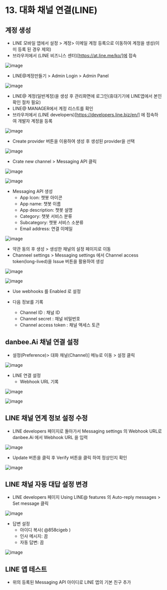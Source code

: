 # 13. 대화 채널 연결(LINE)
## 계정 생성
- LINE 모바일 앱에서 설정 > 계정> 이메일 계정 등록으로 이동하여 계정을 생성(이미 등록 된 경우 제외)
- 브라우저에서 (LINE 비즈니스 센터)[https://at.line.me/ko/]에 접속

![image](https://user-images.githubusercontent.com/24771449/67620478-7e2e3c00-f842-11e9-98c4-03163237fc02.png)

- LINE@계정만들기 > Admin Login > Admin Panel

![image](https://user-images.githubusercontent.com/24771449/67620410-876ad900-f841-11e9-86dc-2bc5d3c28a44.png)

- LINE@ 계정(일반계정)을 생성 후 관리화면에 로그인(휴대기기에 LINE앱에서 본인확인 절차 필요)
- LINE@ MANAGER에서 계정 리스트를 확인
- 브라우저에서 (LINE developers)[https://developers.line.biz/en/] 에 접속하여 개발자 계정을 등록

![image](https://user-images.githubusercontent.com/24771449/67620524-e3822d00-f842-11e9-8764-77bf94af6006.png)

- Create provider 버튼을 이용하여 생성 후 생성된 provider을 선택

![image](https://user-images.githubusercontent.com/24771449/67620558-280dc880-f843-11e9-9292-317aae519f9c.png)

- Crate new channel > Messaging API 클릭

![image](https://user-images.githubusercontent.com/24771449/67620563-44116a00-f843-11e9-9f7f-a6d0db89dfe9.png)

![image](https://user-images.githubusercontent.com/24771449/67620598-9bafd580-f843-11e9-9d31-b90099e37307.png)

- Messaging API 생성
   - App Icon: 챗봇 아이콘
   - App name: 챗봇 이름
   - App description: 챗봇 설명
   - Category: 챗봇 서비스 분류
   - Subcategory: 챗봇 서비스 소분류
   - Email address: 연결 이메일

![image](https://user-images.githubusercontent.com/24771449/67620638-04974d80-f844-11e9-8bc0-bfa7d987d1a6.png)

- 약관 동의 후 생성 > 생성한 채널의 설정 페이지로 이동
- Channeel settings > Messaging settings 에서 Channel access token(long-lived)을 Issue 버튼을 활용하여 생성

![image](https://user-images.githubusercontent.com/24771449/67620776-5391b280-f845-11e9-992a-03d9d29110cb.png)

![image](https://user-images.githubusercontent.com/24771449/67620789-876cd800-f845-11e9-82ac-ba15c41ad1b0.png)

- Use webhooks 를 Enabled 로 설정

- 다음 정보를 기록
   - Channel ID : 채널 ID
   - Channel secret : 채널 비밀번호
   - Channel access token : 채널 액세스 토큰

## danbee.Ai 채널 연결 설정
- 설정(Preference)> 대화 채널(Channel)] 메뉴로 이동 > 설정 클릭

![image](https://user-images.githubusercontent.com/24771449/67620847-550faa80-f846-11e9-9bd9-d59d4b6a7039.png)

- LINE 연결 설정
   - Webhook URL 기록

![image](https://user-images.githubusercontent.com/24771449/67620889-b6d01480-f846-11e9-8ba8-c2000c76a143.png)

![image](https://user-images.githubusercontent.com/24771449/67620921-df580e80-f846-11e9-9194-99918914da20.png)

## LINE 채널 연계 정보 설정 수정
- LINE developers 페이지로 돌아가서 Messaging settings 의 Webhook URL로 danbee.Ai 에서 Webhook URL 을 입력

![image](https://user-images.githubusercontent.com/24771449/67620974-3c53c480-f847-11e9-8357-aac5e22fad8a.png)

- Update 버튼을 클릭 후 Verify 버튼을 클릭 하여 정상인지 확인

![image](https://user-images.githubusercontent.com/24771449/67621007-86d54100-f847-11e9-9621-547dd3087d2d.png)

## LINE 채널 자동 대답 설정 변경
- LINE developers 페이지 Using LINE@ features 의 Auto-reply messages > Set message 클릭 

![image](https://user-images.githubusercontent.com/24771449/67621077-0d8a1e00-f848-11e9-90bc-0382743030a0.png)

- 답변 설정
   - 아이디 복사( @858cigeb )
   - 인사 메시지: 끔
   - 자동 답변: 끔

![image](https://user-images.githubusercontent.com/24771449/67621175-d9fbc380-f848-11e9-8e17-ca37f0e8d924.png)

## LINE 앱 테스트
- 위의 등록된 Messaging API 아이디로 LINE 앱의 기본 친구 추가





